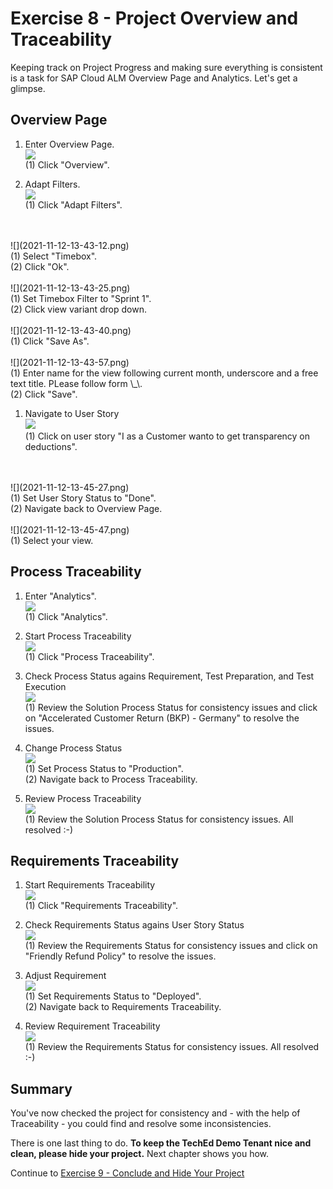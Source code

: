 # Exercise 8 - Project Overview and Traceability

Keeping track on Project Progress and making sure everything is consistent is a task for SAP Cloud ALM Overview Page and Analytics. Let's get a glimpse.

## Overview Page

1. Enter Overview Page.
<br> ![](2021-11-12-13-42-37.png)
<br> (1) Click "Overview".

1. Adapt Filters.
<br> ![](2021-11-12-13-42-58.png)
<br> (1) Click "Adapt Filters".
<br> 
<br> ![](2021-11-12-13-43-12.png)
<br> (1) Select "Timebox".
<br> (2) Click "Ok".
<br> 
<br> ![](2021-11-12-13-43-25.png)
<br> (1) Set Timebox Filter to "Sprint 1".
<br> (2) Click view variant drop down.
<br> 
<br> ![](2021-11-12-13-43-40.png)
<br> (1) Click "Save As".
<br>
<br> ![](2021-11-12-13-43-57.png)
<br> (1) Enter name for the view following current month, underscore and a free text title. PLease follow form \<MMDD\>_\<Free Text Title\>.
<br> (2) Click "Save".

1. Navigate to User Story
<br> ![](2021-11-12-13-44-57.png)
<br> (1) Click on user story "I as a Customer wanto to get transparency on deductions".
<br>
<br> ![](2021-11-12-13-45-27.png)
<br> (1) Set User Story Status to "Done".
<br> (2) Navigate back to Overview Page.
<br>
<br> ![](2021-11-12-13-45-47.png)
<br> (1) Select your view.
<br> 


## Process Traceability

1. Enter "Analytics".
<br> ![](2021-11-12-13-46-33.png)
<br> (1) Click "Analytics".

2. Start Process Traceability
<br> ![](2021-11-12-13-47-11.png)
<br> (1) Click "Process Traceability".

3. Check Process Status agains Requirement, Test Preparation, and Test Execution
<br> ![](2021-11-12-13-48-28.png)
<br> (1) Review the Solution Process Status for consistency issues and click on "Accelerated Customer Return (BKP) - Germany" to resolve the issues.

4. Change Process Status
<br> ![](2021-11-12-13-49-31.png)
<br> (1) Set Process Status to "Production".
<br> (2) Navigate back to Process Traceability.

5. Review Process Traceability
<br> ![](2021-11-12-13-50-07.png)
<br> (1) Review the Solution Process Status for consistency issues. All resolved :-)

## Requirements Traceability

1. Start Requirements Traceability
<br> ![](2021-11-12-13-50-53.png)
<br> (1) Click "Requirements Traceability".

2. Check Requirements Status agains User Story Status
<br> ![](2021-11-12-13-51-55.png)
<br> (1) Review the Requirements Status for consistency issues and click on "Friendly Refund Policy" to resolve the issues.

3. Adjust Requirement
<br> ![](2021-11-12-14-01-48.png)
<br> (1) Set Requirements Status to "Deployed".
<br> (2) Navigate back to Requirements Traceability.

4. Review Requirement Traceability
<br> ![](2021-11-12-14-02-37.png)
<br> (1) Review the Requirements Status for consistency issues. All resolved :-)

## Summary

You've now checked the project for consistency and - with the help of Traceability - you could find and resolve some inconsistencies. 

There is one last thing to do. **To keep the TechEd Demo Tenant nice and clean, please hide your project.** Next chapter shows you how.

Continue to [Exercise 9 - Conclude and Hide Your Project](../ex9/README.md)
